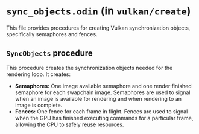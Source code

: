 # `sync_objects.odin` (in `vulkan/create`)

This file provides procedures for creating Vulkan synchronization objects, specifically semaphores and fences.

## `SyncObjects` procedure

This procedure creates the synchronization objects needed for the rendering loop. It creates:

-   **Semaphores:** One image available semaphore and one render finished semaphore for each swapchain image. Semaphores are used to signal when an image is available for rendering and when rendering to an image is complete.
-   **Fences:** One fence for each frame in flight. Fences are used to signal when the GPU has finished executing commands for a particular frame, allowing the CPU to safely reuse resources.
